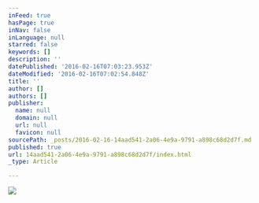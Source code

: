 ```yaml
---
inFeed: true
hasPage: true
inNav: false
inLanguage: null
starred: false
keywords: []
description: ''
datePublished: '2016-02-16T07:03:23.953Z'
dateModified: '2016-02-16T07:02:54.848Z'
title: ''
author: []
authors: []
publisher:
  name: null
  domain: null
  url: null
  favicon: null
sourcePath: _posts/2016-02-16-14aad541-2a06-4e9a-9791-a898c68d2d7f.md
published: true
url: 14aad541-2a06-4e9a-9791-a898c68d2d7f/index.html
_type: Article

---
```

![](https://the-grid-user-content.s3-us-west-2.amazonaws.com/2b1b03d1-b5e9-4bf5-ab1e-acd67b4836cd.jpg)
